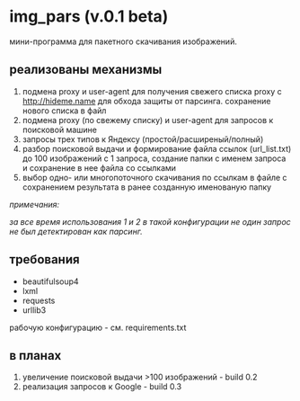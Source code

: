 # img_pars (v.0.1 beta)
мини-программа для пакетного скачивания изображений.

## реализованы механизмы
1. подмена proxy и user-agent для получения свежего списка proxy с http://hideme.name для обхода защиты от парсинга. сохранение нового списка в файл
2. подмена proxy (по свежему списку) и user-agent для запросов к поисковой машине
3. запросы трех типов к Яндексу (простой/расширеный/полный)
4. разбор поисковой выдачи и формирование файла ссылок (url_list.txt) до 100 изображений с 1 запроса, создание папки с именем запроса и сохранение в нее файла со ссылками
5. выбор одно- или многопоточного скачивания по ссылкам в файле с сохранением результата в ранее созданную именованую папку

*примечания:*

_за все время использования 1 и 2 в такой конфигурации не один запрос не был детектирован как парсинг._


## требования
- beautifulsoup4
- lxml
- requests
- urllib3

рабочую конфигурацию - см. requirements.txt

## в планах
1. увеличение поисковой выдачи >100 изображений - build 0.2
2. реализация запросов к Google - build 0.3
